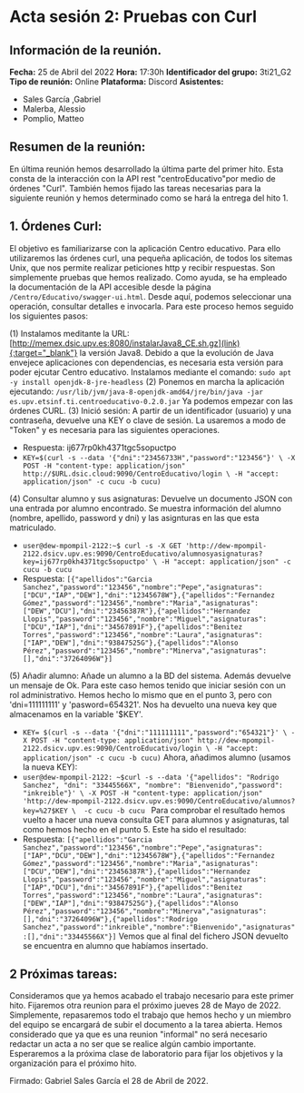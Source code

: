 # Acta sesión 2: Pruebas con Curl
## Información de la reunión.
**Fecha:** 25 de Abril del 2022
**Hora:** 17:30h
**Identificador del grupo:** 3ti21_G2
**Tipo de reunión:** Online
**Plataforma:** Discord
**Asistentes:**
- Sales García ,Gabriel
- Malerba, Alessio
- Pomplio, Matteo

## Resumen de la reunión:
En última reunión hemos desarrollado la última parte del primer hito. Esta consta de la interacción con la API rest   "centroEducativo"por medio de órdenes "Curl". También hemos fijado las tareas necesarias para la siguiente reunión y hemos determinado como se hará la entrega del hito 1.

## 1. Órdenes Curl:
El objetivo es familiarizarse con la aplicación Centro educativo. Para ello utilizaremos las órdenes curl, una pequeña aplicación, de todos los sitemas Unix, que nos permite realizar peticiones http y recibir respuestas. Son simplemente pruebas que hemos realizado.
Como ayuda, se ha empleado la documentación de la API accesible desde la página <code>/Centro/Educativo/swagger-ui.html</code>.  Desde aquí, podemos seleccionar una operación, consultar detalles e invocarla. Para este proceso hemos seguido los siguientes pasos:

(1)  Instalamos meditante la URL:[http://memex.dsic.upv.es:8080/instalarJava8_CE.sh.gz](link){:target="_blank"} la versión Java8. Debido a que la evolución de Java envejece aplicaciones con dependencias, es necesaria esta versión para poder ejcutar Centro educativo. Instalamos mediante el comando: ````sudo apt -y install openjdk-8-jre-headless````
(2)  Ponemos en marcha la aplicación ejecutando: ````/usr/lib/jvm/java-8-openjdk-amd64/jre/bin/java -jar es.upv.etsinf.ti.centroeducativo-0.2.0.jar````
Ya podemos empezar con las órdenes CURL.
(3) Inició sesión: A partir de un identificador (usuario) y una contraseña, devuelve una KEY o clave de sesión. La usaremos a modo de "Token" y es necesaria para las siguientes operaciones.
- Respuesta: ij677rp0kh4371tgc5sopuctpo
- ````KEY=$(curl -s --data '{"dni":"23456733H","password":"123456"}' \ -X POST -H "content-type: application/json" http://$URL.dsic.cloud:9090/CentroEducativo/login \ -H "accept: application/json" -c cucu -b cucu)````

(4)  Consultar alumno y sus asignaturas: Devuelve un documento JSON con una entrada por alumno encontrado. Se muestra información del alumno (nombre, apellido, password y dni) y las asignturas en las que esta matriculado.
- ````user@dew-mpompil-2122:~$ curl -s -X GET 'http://dew-mpompil-2122.dsicv.upv.es:9090/CentroEducativo/alumnosyasignaturas?key=ij677rp0kh4371tgc5sopuctpo' \ -H "accept: application/json" -c cucu -b cucu````
- Respuesta: 
 ````[{"apellidos":"Garcia Sanchez","password":"123456","nombre":"Pepe","asignaturas":["DCU","IAP","DEW"],"dni":"12345678W"},{"apellidos":"Fernandez Gómez","password":"123456","nombre":"Maria","asignaturas":["DEW","DCU"],"dni":"23456387R"},{"apellidos":"Hernandez Llopis","password":"123456","nombre":"Miguel","asignaturas":["DCU","IAP"],"dni":"34567891F"},{"apellidos":"Benitez Torres","password":"123456","nombre":"Laura","asignaturas":["IAP","DEW"],"dni":"93847525G"},{"apellidos":"Alonso Pérez","password":"123456","nombre":"Minerva","asignaturas":[],"dni":"37264096W"}]````

 (5)  Añadir alumno: Añade un alumno a la BD del sistema. Además devuelve un mensaje de Ok. Para este caso hemos tenido que iniciar sesión con un rol administrativo. Hemos hecho lo mismo que en el punto 3, pero con 'dni=111111111' y 'pasword=654321'. Nos ha devuelto una nueva key que almacenamos en la variable '$KEY'.
 - ````KEY= $(curl -s --data '{"dni":"111111111","password":"654321"}' \ -X POST -H "content-type: application/json" http://dew-mpompil-2122.dsicv.upv.es:9090/CentroEducativo/login \ -H "accept: application/json" -c cucu -b cucu)````
 Ahora, añadimos alumno (usamos la nueva KEY):
- ````user@dew-mpompil-2122: ~$curl -s --data '{"apellidos": "Rodrigo Sanchez", "dni": "33445566X", "nombre": "Bienvenido","password": "inkreible"}' \ -X POST -H "content-type: application/json" 'http://dew-mpompil-2122.dsicv.upv.es:9090/CentroEducativo/alumnos?key=%27$KEY \  -c cucu -b cucu ````
 Para comprobar el resultado hemos vuelto a hacer una nueva consulta GET para alumnos y asignaturas, tal como hemos hecho en el punto 5. Este ha sido el resultado:
- Respuesta:
  ````[{"apellidos":"Garcia Sanchez","password":"123456","nombre":"Pepe","asignaturas":["IAP","DCU","DEW"],"dni":"12345678W"},{"apellidos":"Fernandez Gómez","password":"123456","nombre":"Maria","asignaturas":["DCU","DEW"],"dni":"23456387R"},{"apellidos":"Hernandez Llopis","password":"123456","nombre":"Miguel","asignaturas":["IAP","DCU"],"dni":"34567891F"},{"apellidos":"Benitez Torres","password":"123456","nombre":"Laura","asignaturas":["DEW","IAP"],"dni":"93847525G"},{"apellidos":"Alonso Pérez","password":"123456","nombre":"Minerva","asignaturas":[],"dni":"37264096W"},{"apellidos":"Rodrigo Sanchez","password":"inkreible","nombre":"Bienvenido","asignaturas":[],"dni":"33445566X"}]````
Vemos que al final del fichero JSON devuelto se encuentra en alumno que habíamos insertado.


## 2 Próximas tareas:
Consideramos que ya hemos acabado el trabajo necesario para este primer hito. Fijaremos otra reunion para el próximo jueves 28 de Mayo de 2022. Simplemente, repasaremos todo el trabajo que hemos hecho y un miembro del equipo se encargará de subir el documento a la tarea abierta. 
Hemos considerado que ya que es una reunion "informal" no será necesario redactar un acta a no ser que se realice algún cambio importante.
Esperaremos a la próxima clase de laboratorio para fijar los objetivos y la organización para el próximo hito.

Firmado: Gabriel Sales García el 28 de Abril de 2022.



